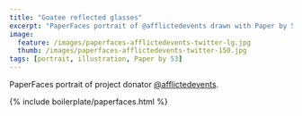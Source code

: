 ```yaml
---
title: "Goatee reflected glasses"
excerpt: "PaperFaces portrait of @afflictedevents drawn with Paper by 53 on an iPad."
image: 
  feature: /images/paperfaces-afflictedevents-twitter-lg.jpg
  thumb: /images/paperfaces-afflictedevents-twitter-150.jpg
tags: [portrait, illustration, Paper by 53]
---
```


PaperFaces portrait of project donator [@afflictedevents](http://twitter.com/afflictedevents).

{% include boilerplate/paperfaces.html %}